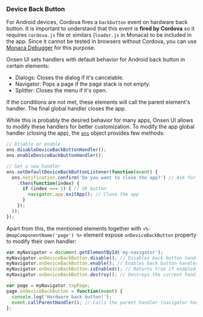 ### Device Back Button

For Android devices, Cordova fires a `backbutton` event on hardware back button. It is important to understand that this event is **fired by Cordova** so it requires `cordova.js` file or similars (`loader.js` in Monaca) to be included in the app. Since it cannot be tested in browsers without Cordova, you can use [Monaca Debugger](https://monaca.io/debugger.html) for this purpose.

Onsen UI sets handlers with default behavior for Android back button in certain elements:

* Dialogs: Closes the dialog if it's cancelable.
* Navigator: Pops a page if the page stack is not empty.
* Splitter: Closes the menu if it's open.

If the conditions are not met, these elements will call the parent element's handler. The final global handler closes the app.

While this is probably the desired behavior for many apps, Onsen UI allows to modify these handlers for better customization. To modify the app global handler (closing the app), the [`ons`](/v2/docs/js/ons.html) object provides few methods:

```javascript
// Disable or enable
ons.disableDeviceBackButtonHandler();
ons.enableDeviceBackButtonHandler();

// Set a new handler
ons.setDefaultDeviceBackButtonListener(function(event) {
  ons.notification.confirm('Do you want to close the app?') // Ask for confirmation
    .then(function(index) {
      if (index === 1) { // OK button
        navigator.app.exitApp(); // Close the app
      }
    });
  ));
});
```

Apart from this, the mentioned elements together with `<%- @mapComponentName('page') %>` element expose `onDeviceBackButton` property to modify their own handler:

```javascript
var myNavigator = document.getElementById('my-navigator');
myNavigator.onDeviceBackButton.disable(); // Disables back button handler
myNavigator.onDeviceBackButton.enable(); // Enables back button handler
myNavigator.onDeviceBackButton.isEnabled(); // Returns true if enabled
myNavigator.onDeviceBackButton.destroy(); // Destroys the current handler

var page = myNavigator.topPage;
page.onDeviceBackButton = function(event) {
  console.log('Hardware back button!');
  event.callParentHandler(); // Calls the parent handler (navigator handler in this case)
};
```
